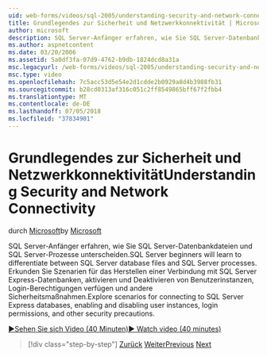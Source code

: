 ```yaml
---
uid: web-forms/videos/sql-2005/understanding-security-and-network-connectivity
title: Grundlegendes zur Sicherheit und Netzwerkkonnektivität | Microsoft-Dokumentation
author: microsoft
description: SQL Server-Anfänger erfahren, wie Sie SQL Server-Datenbankdateien und SQL Server-Prozesse unterscheiden. Erkunden Sie Szenarien für die Verbindung mit SQL Server-E...
ms.author: aspnetcontent
ms.date: 03/20/2006
ms.assetid: 5a0df3fa-07d9-4762-b9db-1824dcd8a31a
msc.legacyurl: /web-forms/videos/sql-2005/understanding-security-and-network-connectivity
msc.type: video
ms.openlocfilehash: 7c5acc53d5e54e2d1cdde2b0929a8d4b3988fb31
ms.sourcegitcommit: b28cd0313af316c051c2ff8549865bff67f2fbb4
ms.translationtype: MT
ms.contentlocale: de-DE
ms.lasthandoff: 07/05/2018
ms.locfileid: "37834901"
---
```

<a name="understanding-security-and-network-connectivity"></a><span data-ttu-id="fcb8f-104">Grundlegendes zur Sicherheit und Netzwerkkonnektivität</span><span class="sxs-lookup"><span data-stu-id="fcb8f-104">Understanding Security and Network Connectivity</span></span>
====================
<span data-ttu-id="fcb8f-105">durch [Microsoft](https://github.com/microsoft)</span><span class="sxs-lookup"><span data-stu-id="fcb8f-105">by [Microsoft](https://github.com/microsoft)</span></span>

<span data-ttu-id="fcb8f-106">SQL Server-Anfänger erfahren, wie Sie SQL Server-Datenbankdateien und SQL Server-Prozesse unterscheiden.</span><span class="sxs-lookup"><span data-stu-id="fcb8f-106">SQL Server beginners will learn to differentiate between SQL Server database files and SQL Server processes.</span></span> <span data-ttu-id="fcb8f-107">Erkunden Sie Szenarien für das Herstellen einer Verbindung mit SQL Server Express-Datenbanken, aktivieren und Deaktivieren von Benutzerinstanzen, Login-Berechtigungen verfügen und andere Sicherheitsmaßnahmen.</span><span class="sxs-lookup"><span data-stu-id="fcb8f-107">Explore scenarios for connecting to SQL Server Express databases, enabling and disabling user instances, login permissions, and other security precautions.</span></span>

[<span data-ttu-id="fcb8f-108">&#9654;Sehen Sie sich Video (40 Minuten)</span><span class="sxs-lookup"><span data-stu-id="fcb8f-108">&#9654; Watch video (40 minutes)</span></span>](https://channel9.msdn.com/Blogs/ASP-NET-Site-Videos/understanding-security-and-network-connectivity)

> [!div class="step-by-step"]
> <span data-ttu-id="fcb8f-109">[Zurück](more-structured-query-language.md)
> [Weiter](connecting-your-web-application-to-sql-server-2005-express-edition.md)</span><span class="sxs-lookup"><span data-stu-id="fcb8f-109">[Previous](more-structured-query-language.md)
[Next](connecting-your-web-application-to-sql-server-2005-express-edition.md)</span></span>
